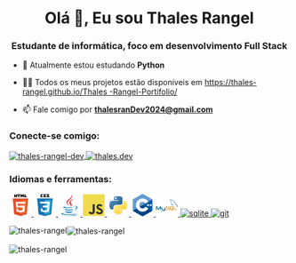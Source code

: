 <h1 align="center">Olá 👋, Eu sou Thales Rangel</h1>
<h3 align="center">Estudante de informática, foco em desenvolvimento Full Stack</h3>

- 🌱 Atualmente estou estudando **Python**

- 👨‍💻 Todos os meus projetos estão disponíveis em [https://thales-rangel.github.io/Thales -Rangel-Portifolio/](https://thales-rangel.github.io/Thales-Rangel-Portifolio/)

- 📫 Fale comigo por **thalesranDev2024@gmail.com**

<h3 align="left">Conecte-se comigo:</h3>
<p align="left">
  <a href="https://www.linkedin.com/in/thales-rangel-dev/" target="blank">
    <img align="center" src="https://raw.githubusercontent.com/rahuldkjain/github-profile-readme-generator/master/src/images/icons/Social/linked-in-alt.svg" alt="thales-rangel-dev" height="30" width=" 40">
  </a>
  <a href="https://instagram.com/thales.dev" target="blank">
    <img align="center" src="https://raw.githubusercontent.com/rahuldkjain/github-profile-readme-generator/master/src/images/icons/Social/instagram.svg" alt="thales.dev" height="30" width="40" />
  </a>
</p>

<h3 align="left">Idiomas e ferramentas:</h3>
<p align="left"> 
  <a href="https://www.w3.org/html/" target="_blank" rel="noreferrer"> 
    <img src="https://raw.githubusercontent.com/devicons/devicon/master/icons/html5/html5-original-wordmark.svg" alt="html5" width="40" height="40"/> 
  </a>
  
  <a href="https://www.w3schools.com/css/" target="_blank" rel="noreferrer"> 
    <img src="https://raw.githubusercontent.com/devicons/devicon/master/icons/css3/css3-original-wordmark.svg" alt="css3" width="40" height="40"/> 
  </a>
  
  <a href="https://www.java.com" target="_blank" rel="noreferrer"> 
    <img src="https://raw.githubusercontent.com/devicons/devicon/master/icons/java/java-original.svg" alt="java" width="40" altura ="40"/> 
  </a>
  
  <a href="https://developer.mozilla.org/en-US/docs/Web/JavaScript" target="_blank" rel="noreferrer"> 
    <img src= "https://raw.githubusercontent.com/devicons/devicon/master/icons/javascript/javascript-original.svg" alt="javascript" width="40" height="40"/> 
  </a> 
  
  <a href="https://www.python.org" target="_blank" rel ="noreferrer"> 
    <img src="https://raw.githubusercontent.com/devicons/devicon/master/icons/python/python-original.svg" alt="python" width="40" height="40 "/> 
  </a> 
  
  <a href="https://www.w3schools.com/cpp/" target="_blank" rel="noreferrer"> 
    <img src="https://raw.githubusercontent.com/devicons/devicon/master/icons/cplusplus/cplusplus-original.svg" alt="cplusplus" width="40" height="40"/> 
  </a> 
  
  <a href="https://www.mysql.com/" target="_blank" rel="noreferrer"> 
    <img src="https://raw.githubusercontent.com/devicons/devicon/master/icons/mysql/mysql-original-wordmark.svg" alt="mysql" width="40" height="40"/> 
  </a> 
  
  <a href="https://www.sqlite.org/" target="_blank" rel="noreferrer"> 
    <img src="https://www.vectorlogo.zone/logos/sqlite/sqlite-icon.svg" alt="sqlite" width="40" height="40"/> 
  </a> 
  
  <a href="https://git-scm.com/" target="_blank" rel="noreferrer"> 
    <img src="https://www.vectorlogo.zone/logos/git-scm/git-scm-icon.svg" alt="git" width="40" height="40"/> 
  </a> 
</p>

<p>
  <img align="left" src="https://github-readme-stats.vercel.app/api/top-langs?username=thales-rangel&show_icons=true&locale=en&layout=compact" alt="thales-rangel" />
</p>

<p>
  <img align="center" src="https://github-readme-stats.vercel.app/api?username=thales-rangel&show_icons=true&locale=en" alt="thales-rangel" />
</p>

<p>
  <img align="center" src ="https://github-readme-streak-stats.herokuapp.com/?user=thales-rangel&" alt="thales-rangel" />
</p>
